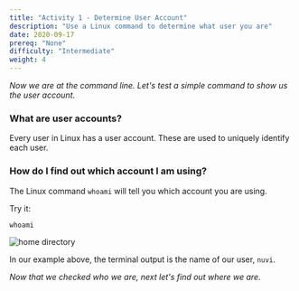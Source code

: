 ```yaml
---
title: "Activity 1 - Determine User Account"
description: "Use a Linux command to determine what user you are"
date: 2020-09-17
prereq: "None"
difficulty: "Intermediate"
weight: 4
---
```


*Now we are at the command line. Let's test a simple command to show us the user account.*

### What are user accounts?

Every user in Linux has a user account. These are used to uniquely identify each user.

### How do I find out which account I am using?

The Linux command `whoami` will tell you which account you are using.

Try it:
```
whoami
```

![home directory](../images/01_whoami.png?classes=border,shadow)

In our example above, the terminal output is the name of our user, `nuvi`. 

*Now that we checked who we are, next let's find out where we are.*
